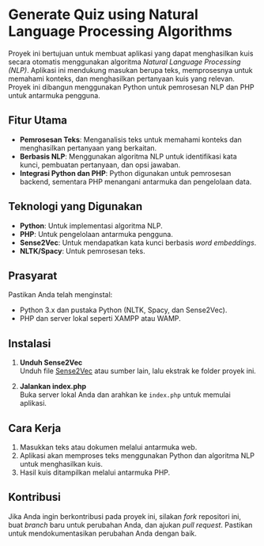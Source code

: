 # Generate Quiz using Natural Language Processing Algorithms

Proyek ini bertujuan untuk membuat aplikasi yang dapat menghasilkan kuis secara otomatis menggunakan algoritma *Natural Language Processing (NLP)*. Aplikasi ini mendukung masukan berupa teks, memprosesnya untuk memahami konteks, dan menghasilkan pertanyaan kuis yang relevan. Proyek ini dibangun menggunakan Python untuk pemrosesan NLP dan PHP untuk antarmuka pengguna.

## Fitur Utama
- **Pemrosesan Teks**: Menganalisis teks untuk memahami konteks dan menghasilkan pertanyaan yang berkaitan.
- **Berbasis NLP**: Menggunakan algoritma NLP untuk identifikasi kata kunci, pembuatan pertanyaan, dan opsi jawaban.
- **Integrasi Python dan PHP**: Python digunakan untuk pemrosesan backend, sementara PHP menangani antarmuka dan pengelolaan data.

## Teknologi yang Digunakan
- **Python**: Untuk implementasi algoritma NLP.
- **PHP**: Untuk pengelolaan antarmuka pengguna.
- **Sense2Vec**: Untuk mendapatkan kata kunci berbasis *word embeddings*.
- **NLTK/Spacy**: Untuk pemrosesan teks.

## Prasyarat
Pastikan Anda telah menginstal:
- Python 3.x dan pustaka Python (NLTK, Spacy, dan Sense2Vec).
- PHP dan server lokal seperti XAMPP atau WAMP.

## Instalasi
1. **Unduh Sense2Vec**  
   Unduh file [Sense2Vec](https://github.com/explosion/sense2vec/releases/download/v1.0.0/s2v_reddit_2015_md.tar.gz) atau sumber lain, lalu ekstrak ke folder proyek ini.  

2. **Jalankan index.php**  
   Buka server lokal Anda dan arahkan ke `index.php` untuk memulai aplikasi.  

## Cara Kerja
1. Masukkan teks atau dokumen melalui antarmuka web.
2. Aplikasi akan memproses teks menggunakan Python dan algoritma NLP untuk menghasilkan kuis.
3. Hasil kuis ditampilkan melalui antarmuka PHP.

## Kontribusi
Jika Anda ingin berkontribusi pada proyek ini, silakan *fork* repositori ini, buat *branch* baru untuk perubahan Anda, dan ajukan *pull request*. Pastikan untuk mendokumentasikan perubahan Anda dengan baik.
